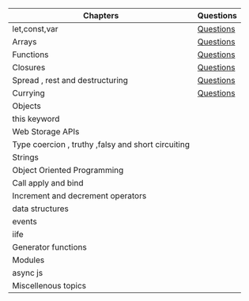 | Chapters                                           | Questions                                                    |
| -------------------------------------------------- | ------------------------------------------------------------ |
| let,const,var                                      | [Questions](https://github.com/SuvadeepMukherjee/JavaScript-Output-based-Interview-Questions/blob/main/let%2Cconst%2Cvar/Questions.md) |
| Arrays                                             | [Questions](https://github.com/SuvadeepMukherjee/JavaScript-Output-based-Interview-Questions/blob/main/arrays/Questions-on-arrays.md) |
| Functions                                          | [Questions](https://github.com/SuvadeepMukherjee/JavaScript-Output-based-Interview-Questions/blob/main/functions/Questions-on-functions.md) |
| Closures                                           | [Questions](https://github.com/SuvadeepMukherjee/JavaScript-Output-based-Interview-Questions/blob/main/Closures/Questions%20on%20Closures.md) |
| Spread , rest and destructuring                    | [Questions](https://github.com/SuvadeepMukherjee/JavaScript-Output-based-Interview-Questions/blob/main/spread-rest-destructuring(completed)/destructuring-questions.md) |
| Currying                                           | [Questions]()                                                |
| Objects                                            |                                                              |
| this keyword                                       |                                                              |
| Web Storage APIs                                   |                                                              |
| Type coercion , truthy ,falsy and short circuiting |                                                              |
| Strings                                            |                                                              |
| Object Oriented Programming                        |                                                              |
| Call apply and bind                                |                                                              |
| Increment and decrement operators                  |                                                              |
| data structures                                    |                                                              |
| events                                             |                                                              |
| iife                                               |                                                              |
| Generator functions                                |                                                              |
| Modules                                            |                                                              |
| async js                                           |                                                              |
| Miscellenous topics                                |                                                              |

